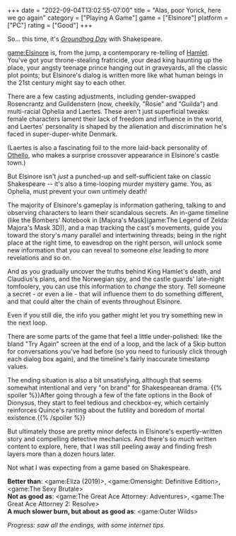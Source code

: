 +++
date = "2022-09-04T13:02:55-07:00"
title = "Alas, poor Yorick, here we go again"
category = ["Playing A Game"]
game = ["Elsinore"]
platform = ["PC"]
rating = ["Good"]
+++

So... this time, it's <i><a href="https://www.imdb.com/title/tt0107048/">Groundhog Day</a></i> with Shakespeare.

<game:Elsinore> is, from the jump, a contemporary re-telling of <a href="https://en.wikipedia.org/wiki/Hamlet">Hamlet</a>.  You've got your throne-stealing fratricide, your dead king haunting up the place, your angsty teenage prince hanging out in graveyards, all the classic plot points; but Elsinore's dialog is written more like what human beings in the 21st century might say to each other.

There are a few casting adjustments, including gender-swapped Rosencrantz and Guildenstern (now, cheekily, "Rosie" and "Guilda") and multi-racial Ophelia and Laertes.  These aren't just superficial tweaks: female characters lament their lack of freedom and influence in the world, and Laertes' personality is shaped by the alienation and discrimination he's faced in super-duper-white Denmark.

(Laertes is also a fascinating foil to the more laid-back personality of <a href="https://en.wikipedia.org/wiki/Othello_(character)">Othello</a>, who makes a surprise crossover appearance in Elsinore's castle town.)

But Elsinore isn't <i>just</i> a punched-up and self-sufficient take on classic Shakespeare -- it's also a time-looping murder mystery game.  You, as Ophelia, must prevent your own untimely death!

The majority of Elsinore's gameplay is information gathering, talking to and observing characters to learn their scandalous secrets.  An in-game timeline (like the Bombers' Notebook in [Majora's Mask](game:The Legend of Zelda: Majora's Mask 3D)), and a map tracking the cast's movements, guide you toward the story's many parallel and intertwining threads; being in the right place at the right time, to eavesdrop on the right person, will unlock some new information that you can reveal to someone <i>else</i> leading to <i>more</i> revelations and so on.

And as you gradually uncover the truths behind King Hamlet's death, and Claudius's plans, and the Norwegian spy, and the castle guards' late-night tomfoolery, you can use this information to <i>change</i> the story.  Tell someone a secret - or even a lie - that will influence them to do something different, and that could alter the chain of events throughout Elsinore.

Even if you still die, the info you gather might let you try something new in the next loop.

There are some parts of the game that feel a little under-polished: like the bland "Try Again" screen at the end of a loop, and the lack of a Skip button for conversations you've had before (so you need to furiously click through each dialog box again), and the timeline's fairly inaccurate timestamp values.

The ending situation is also a bit unsatisfying, although that seems somewhat intentional and very "on brand" for Shakespearean drama.  {{% spoiler %}}After going through a few of the fate options in the Book of Dionysus, they start to feel tedious and checkbox-ey, which certainly reinforces Quince's ranting about the futility and boredom of mortal existence.{{% /spoiler %}}

But ultimately those are pretty minor defects in Elsinore's expertly-written story and compelling detective mechanics.  And there's so <i>much</i> written content to explore, here, that I was still peeling away and finding fresh layers more than a dozen hours later.

Not what I was expecting from a game based on Shakespeare.

<b>Better than</b>: <game:Eliza (2019)>, <game:Omensight: Definitive Edition>, <game:The Sexy Brutale>  
<b>Not as good as</b>: <game:The Great Ace Attorney: Adventures>, <game:The Great Ace Attorney 2: Resolve>  
<b>A much slower burn, but about as good as</b>: <game:Outer Wilds>

<i>Progress: saw all the endings, with some internet tips.</i>
